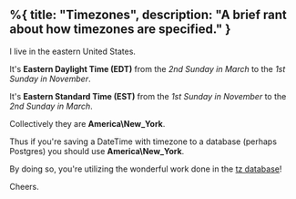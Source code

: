 %{
  title: "Timezones",
  description: "A brief rant about how timezones are specified."
}
---
I live in the eastern United States.

It's **Eastern Daylight Time (EDT)** from the *2nd Sunday in March* to the *1st Sunday in November*.

It's **Eastern Standard Time (EST)** from the *1st Sunday in November* to the *2nd Sunday in March*.

Collectively they are **America\New_York**.

Thus if you're saving a DateTime with timezone to a database (perhaps Postgres) you should use **America\New_York**.  

By doing so, you're utilizing the wonderful work done in the [tz database](https://en.wikipedia.org/wiki/Tz_database)!

Cheers.
